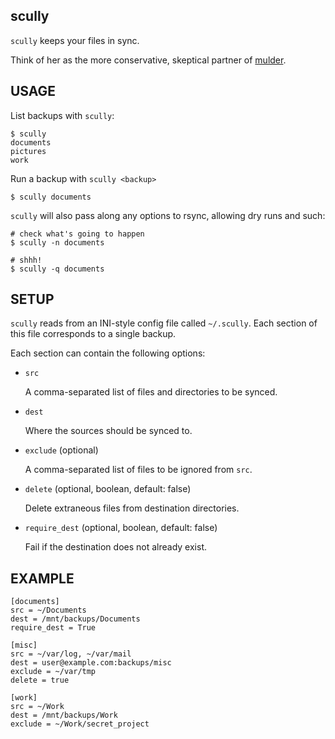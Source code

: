 scully
------

`scully` keeps your files in sync.

Think of her as the more conservative, skeptical partner of
[mulder](https://github.com/djl/mulder).



USAGE
-----

List backups with `scully`:

    $ scully
    documents
    pictures
    work


Run a backup with `scully <backup>`

    $ scully documents


`scully` will also pass along any options to rsync, allowing dry runs
and such:

    # check what's going to happen
    $ scully -n documents

    # shhh!
    $ scully -q documents



SETUP
-----

`scully` reads from an INI-style config file called `~/.scully`. Each
section of this file corresponds to a single backup.

Each section can contain the following options:


* `src`

  A comma-separated list of files and directories to be synced.

* `dest`

  Where the sources should be synced to.

* `exclude` (optional)

  A comma-separated list of files to be ignored from `src`.

* `delete` (optional, boolean, default: false)

  Delete extraneous files from destination directories.

* `require_dest` (optional, boolean, default: false)

  Fail if the destination does not already exist.



EXAMPLE
-------

    [documents]
    src = ~/Documents
    dest = /mnt/backups/Documents
    require_dest = True

    [misc]
    src = ~/var/log, ~/var/mail
    dest = user@example.com:backups/misc
    exclude = ~/var/tmp
    delete = true

    [work]
    src = ~/Work
    dest = /mnt/backups/Work
    exclude = ~/Work/secret_project
